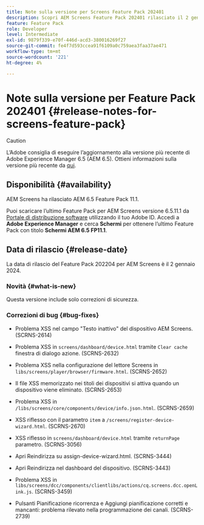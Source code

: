 ```yaml
---
title: Note sulla versione per Screens Feature Pack 202401
description: Scopri AEM Screens Feature Pack 202401 rilasciato il 2 gennaio 2024.
feature: Feature Pack
role: Developer
level: Intermediate
exl-id: 9879f339-e70f-446d-acd3-380016269f27
source-git-commit: fe4f7d593ccea91f6109a0c759aea3faa37ae471
workflow-type: tm+mt
source-wordcount: '221'
ht-degree: 4%

---
```


# Note sulla versione per Feature Pack 202401 {#release-notes-for-screens-feature-pack}

>[!CAUTION]
>L’Adobe consiglia di eseguire l’aggiornamento alla versione più recente di Adobe Experience Manager 6.5 (AEM 6.5). Ottieni informazioni sulla versione più recente da [qui](https://experienceleague.adobe.com/it/docs/experience-manager-65/content/release-notes/release-notes).

## Disponibilità {#availability}

AEM Screens ha rilasciato AEM 6.5 Feature Pack 11.1.

Puoi scaricare l’ultimo Feature Pack per AEM Screens versione 6.5.11.1 da [Portale di distribuzione software](https://experience.adobe.com/#/downloads/content/software-distribution/it/aem.html) utilizzando il tuo Adobe ID. Accedi a **Adobe Experience Manager** e cerca **Schermi** per ottenere l’ultimo Feature Pack con titolo **Schermi AEM 6.5 FP11.1**.

## Data di rilascio {#release-date}

La data di rilascio del Feature Pack 202204 per AEM Screens è il 2 gennaio 2024.

### Novità {#what-is-new}

Questa versione include solo correzioni di sicurezza.

### Correzioni di bug {#bug-fixes}

* Problema XSS nel campo &quot;Testo inattivo&quot; del dispositivo AEM Screens. (SCRNS-2614)

* Problema XSS in `screens/dashboard/device.html` tramite `Clear cache` finestra di dialogo azione. (SCRNS-2632)

* Problema XSS nella configurazione del lettore Screens in `libs/screens/player/browser/firmware.html`. (SCRNS-2652)

* Il file XSS memorizzato nei titoli dei dispositivi si attiva quando un dispositivo viene eliminato. (SCRNS-2653)

* Problema XSS in `/libs/screens/core/components/device/info.json.html`. (SCRNS-2659)

* XSS riflesso con il parametro `item` a `/screens/register-device-wizard.html`. (SCRNS-2670)

* XSS riflesso in `screens/dashboard/device.html` tramite `returnPage` parametro. (SCRNS-3056)

* Apri Reindirizza su assign-device-wizard.html. (SCRNS-3444)

* Apri Reindirizza nel dashboard del dispositivo. (SCRNS-3443)

* Problema XSS in `libs/screens/dcc/components/clientlibs/actions/cq.screens.dcc.openLink.js`. (SCRNS-3459)

* Pulsanti Pianificazione ricorrenza e Aggiungi pianificazione corretti e mancanti: problema rilevato nella programmazione dei canali. (SCRNS-2739)
